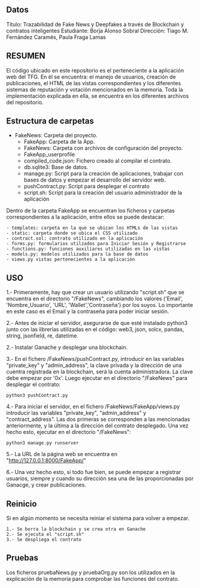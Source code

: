 ## Datos

Título: Trazabilidad de Fake News y Deepfakes a través de Blockchain y contratos inteligentes
Estudiante: Borja Alonso Sobral
Dirección: Tiago M. Fernández Caramés, Paula Fraga Lamas


## RESUMEN

El código ubicado en este repositorio es el perteneciente a la aplicación web del TFG. En él se encuentra: el manejo de usuarios, creación de publicaciones, el HTML de las vistas correspondientes y los diferentes sistemas de reputación y votación mencionados en la memoria. Toda la implementación explicada en ella, se encuentra en los diferentes archivos del repositorio.

## Estructura de carpetas

 - FakeNews: Carpeta del proyecto.
	 - FakeApp: Carpeta de la App.
	 - FakeNews: Carpeta con archivos de configuración del proyecto.
	 - FakeApp_userprofile
	 - compiled_code.json: Fichero creado al compilar el contrato.
	 - db.sqlite3: Base de datos.
	 - manage.py: Script para la creación de aplicaciones, trabajar con bases de datos y empezar el desarrollo del servidor web.
	 - pushContract.py: Script para desplegar el contrato
	 - script.sh: Script para la creación del usuario administrador de la aplicación


Dentro de la carpeta FakeApp se encuentran los ficheros y carpetas correspondientes a la aplicación, entre ellos se puede destacar:

	- templates: carpeta en la que se ubican los HTMLs de las vistas
	- static: carpeta donde se ubica el CSS utilizado
	- contract.sol: contrato utilizado en la aplicación
	- forms.py: formularios utilzados para Iniciar Sesión y Registrarse
	- functions.py: funciones auxiliares utilizadas en las vistas
	- models.py: modelos utilizados para la base de datos
	- views.py vistas pertenecientes a la aplicación

## USO

1.- Primeramente, hay que crear un usuario utilizando "script.sh" que se encuentra en el directorio "/FakeNews", cambiando los valores ('Email', 'Nombre_Usuario', 'URL', 'Wallet','Contraseña') por los suyos. Lo importante en este caso es el Email y la contraseña para poder iniciar sesión.

2.- Antes de iniciar el servidor, asegurarse de que esté instalado python3 junto con las librerías utilizadas en el código: web3,
	json, solcx, pandas, string, jsonfield, re, datetime.

2.- Instalar Ganache y desplegar una blockchain.

3.- En el fichero /FakeNews/pushContract.py, introducir en las variables "private_key" y "admin_address", la clave privada y la dirección de una cuentra registrada en la blockchain, será la cuenta administradora. La clave debe empezar por '0x'. Luego ejecutar en el directorio "/FakeNews" para desplegar el contrato:


	python3 pushContract.py


4.- Para iniciar el servidor, en el fichero /FakeNews/FakeApp/views.py introducir las variables "private_key", "admin_address" y "contract_address". Las dos primeras se corresponden a las mencionadas anteriormente, y la última a la dirección del contrato desplegado. Una vez hecho esto, ejecutar en el directorio "/FakeNews":


	python3 manage.py runserver



5.- La URL de la página web se encuentra en "http://127.0.0.1:8000/FakeApp/"

6.- Una vez hecho esto, si todo fue bien, se puede empezar a registrar usuarios, siempre y cuando su dirección sea una de las proporcionadas por Ganacge, y crear publicaciones.

## Reinicio

Si en algún momento se necesita reiniar el sistema para volver a empezar.

	1.- Se borra la blockchain y se crea otra en Ganache
	2.- Se ejecuta el "script.sh"
	3.- Se despliega el contrato

## Pruebas

Los ficheros pruebaNews.py y pruebaOrg.py son los utilizados en la explicación de la memoria para comprobar las funciones del contrato.
